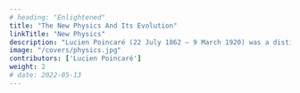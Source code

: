 ```yaml
---
# heading: "Enlightened"
title: "The New Physics And Its Evolution"
linkTitle: "New Physics"
description: "Lucien Poincaré (22 July 1862 – 9 March 1920) was a distinguished French physicist and cousin of mathematician and theoretical physicist Henri Poincaré."
image: "/covers/physics.jpg"
contributors: ['Lucien Poincaré']
weight: 2
# date: 2022-05-13
---
```



<!-- 
Poincaré was born at Bar-le-Duc July 22, 1862. After a distinguished academic career he became in succession inspector general of physical science in 1902, director of secondary education at the Ministry of Public Instruction in 1910, director of higher education in 1914 and rector of the Academie de Paris in 1917. In that capacity he received President Wilson at the Sorbonne on the occasion of his visit to Paris for the Peace Conference. He was the brother of French Prime Minister Raymond Poincaré 

Poincaré died in Paris March 9, 1920.
 -->
